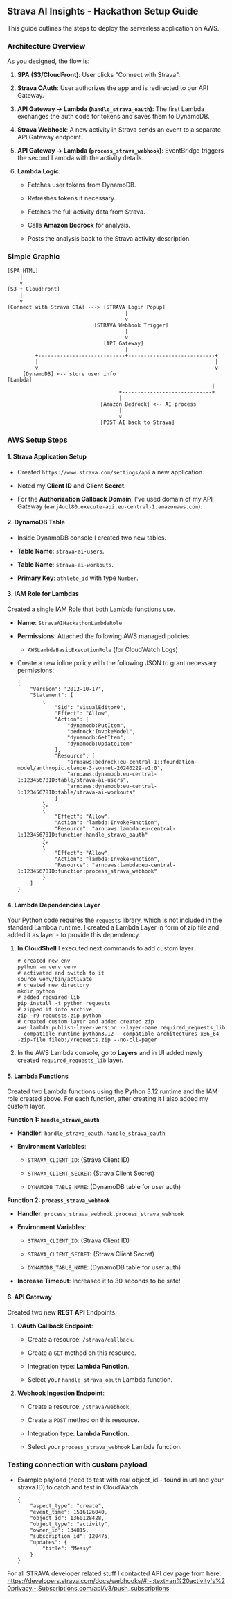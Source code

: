 Strava AI Insights - Hackathon Setup Guide
------------------------------------------

This guide outlines the steps to deploy the serverless application on AWS.

### Architecture Overview

As you designed, the flow is:

1.  **SPA (S3/CloudFront)**: User clicks "Connect with Strava".
    
2.  **Strava OAuth**: User authorizes the app and is redirected to our API Gateway.
    
3.  **API Gateway -> Lambda (`handle_strava_oauth`)**: The first Lambda exchanges the auth code for tokens and saves them to DynamoDB.
    
4.  **Strava Webhook**: A new activity in Strava sends an event to a separate API Gateway endpoint.
    
5.  **API Gateway -> Lambda (`process_strava_webhook`)**: EventBridge triggers the second Lambda with the activity details.
    
6.  **Lambda Logic**:
    
    *   Fetches user tokens from DynamoDB.
        
    *   Refreshes tokens if necessary.
        
    *   Fetches the full activity data from Strava.
        
    *   Calls **Amazon Bedrock** for analysis.
        
    *   Posts the analysis back to the Strava activity description.
        

### Simple Graphic

```
[SPA HTML] 
    |
    v
[S3 + CloudFront]
    |
    v
[Connect with Strava CTA] ---> [STRAVA Login Popup]
                                      |
                                      v
                            [STRAVA Webhook Trigger]
                                      |
                                      v
                               [API Gateway]
                                      |
         +----------------------------+----------------------------+
         |                                                         |
         v                                                         v
     [DynamoDB] <-- store user info                            [Lambda]
                                                                  |
                                    +-----------------------------+
                                    |
                              [Amazon Bedrock] <-- AI process
                                    |
                                    v
                              [POST AI back to Strava]
```


### AWS Setup Steps

#### 1\. Strava Application Setup

*   Created `https://www.strava.com/settings/api` a new application.
    
*   Noted my **Client ID** and **Client Secret**.
    
*   For the **Authorization Callback Domain**, I've used domain of my API Gateway (`earj4ucl80.execute-api.eu-central-1.amazonaws.com`). 
    

#### 2\. DynamoDB Table

*   Inside DynamoDB console I created two new tables.
    
*   **Table Name**: `strava-ai-users`.

*   **Table Name**: `strava-ai-workouts`.
    
*   **Primary Key**: `athlete_id` with type `Number`.
    
    

#### 3\. IAM Role for Lambdas

Created a single IAM Role that both Lambda functions use.

*   **Name**: `StravaAIHackathonLambdaRole`
    
*   **Permissions**: Attached the following AWS managed policies:
    
    *   `AWSLambdaBasicExecutionRole` (for CloudWatch Logs)
        
*   Create a new inline policy with the following JSON to grant necessary permissions:
    
        {
            "Version": "2012-10-17",
            "Statement": [
                {
                    "Sid": "VisualEditor0",
                    "Effect": "Allow",
                    "Action": [
                        "dynamodb:PutItem",
                        "bedrock:InvokeModel",
                        "dynamodb:GetItem",
                        "dynamodb:UpdateItem"
                    ],
                    "Resource": [
                        "arn:aws:bedrock:eu-central-1::foundation-model/anthropic.claude-3-sonnet-20240229-v1:0",
                        "arn:aws:dynamodb:eu-central-1:12345678ID:table/strava-ai-users",
                        "arn:aws:dynamodb:eu-central-1:12345678ID:table/strava-ai-workouts"
                    ]
                },
                {
                    "Effect": "Allow",
                    "Action": "lambda:InvokeFunction",
                    "Resource": "arn:aws:lambda:eu-central-1:12345678ID:function:handle_strava_oauth"
                },
                {
                    "Effect": "Allow",
                    "Action": "lambda:InvokeFunction",
                    "Resource": "arn:aws:lambda:eu-central-1:12345678ID:function:process_strava_webhook"
                }
            ]
        }
        
    

#### 4\. Lambda Dependencies Layer

Your Python code requires the `requests` library, which is not included in the standard Lambda runtime. I created a Lambda Layer in form of zip file and added it as layer - to provide this dependency.

1.  **In CloudShell** I executed next commands to add custom layer
    
        # created new env
        python -m venv venv
        # activated and switch to it
        source venv/bin/activate
        # created new directory
        mkdir python
        # added required lib
        pip install -t python requests
        # zipped it into archive
        zip -r9 requests.zip python
        # created custom layer and added created zip 
        aws lambda publish-layer-version --layer-name required_requests_lib --compatible-runtime python3.12 --compatible-architectures x86_64 --zip-file fileb://requests.zip --no-cli-pager
        
    
2.  In the AWS Lambda console, go to **Layers** and in UI added newly created `required_requests_lib` layer.
    

#### 5\. Lambda Functions

Created two Lambda functions using the Python 3.12 runtime and the IAM role created above. For each function, after creating it I also added my custom layer.


**Function 1: `handle_strava_oauth`**

*   **Handler**: `handle_strava_oauth.handle_strava_oauth`
    
*   **Environment Variables**:
    
    *   `STRAVA_CLIENT_ID`: (Strava Client ID)
        
    *   `STRAVA_CLIENT_SECRET`: (Strava Client Secret)
        
    *   `DYNAMODB_TABLE_NAME`: (DynamoDB table for user auth)

**Function 2: `process_strava_webhook`**

*   **Handler**: `process_strava_webhook.process_strava_webhook`
    
*   **Environment Variables**:
    
    *   `STRAVA_CLIENT_ID`: (Strava Client ID)
        
    *   `STRAVA_CLIENT_SECRET`: (Strava Client Secret)
        
    *   `DYNAMODB_TABLE_NAME`: (DynamoDB table for user auth)
        
*   **Increase Timeout**: Increased it to 30 seconds to be safe!
    

#### 6\. API Gateway

Created two new **REST API** Endpoints.

1.  **OAuth Callback Endpoint**:
    
    *   Create a resource: `/strava/callback`.
        
    *   Create a `GET` method on this resource.
        
    *   Integration type: **Lambda Function**.
        
    *   Select your `handle_strava_oauth` Lambda function.
        
2.  **Webhook Ingestion Endpoint**:
    
    *   Create a resource: `/strava/webhook`.
        
    *   Create a `POST` method on this resource.
        
    *   Integration type: **Lambda Function**.
        
    *   Select your `process_strava_webhook` Lambda function.
        

### Testing connection with custom payload

-   Example payload (need to test with real object_id - found in url and your strava ID) to catch and test in CloudWatch


        {
            "aspect_type": "create",
            "event_time": 1516126040,
            "object_id": 1360128428,
            "object_type": "activity",
            "owner_id": 134815,
            "subscription_id": 120475,
            "updates": {
                "title": "Messy"
            }
        }

For all STRAVA developer related stuff I contacted API dev page from here: https://developers.strava.com/docs/webhooks/#:~:text=an%20activity's%20privacy.-,Subscriptions,com/api/v3/push_subscriptions

